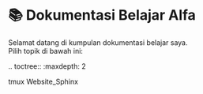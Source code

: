 # 📚 Dokumentasi Belajar Alfa

Selamat datang di kumpulan dokumentasi belajar saya.  
Pilih topik di bawah ini:

.. toctree::
   :maxdepth: 2

   tmux
   Website_Sphinx
